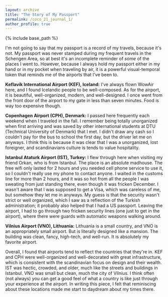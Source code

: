 ```yaml
---
layout: archive
title: "The Story of My Passport"
permalink: /coco_21_journal_1/
author_profile: true
---
```


{% include base_path %}

I'm not going to say that my passport is a record of my travels, because it's not. My passport was never stamped during my frequent travels in the Schengen Area, so at best it's an incomplete reminder of *some* of the places I went to. However, because I always hold my passport either in my hand or in my pocket when traveling by air, it is a powerful visual-temporal token that reminds me of the airports that I've been to.

**Keflavík International Airport (KEF), Iceland:** I've always flown WowAir here, and I found Icelandic people to be well-composed. As for the airport, it is beautiful, well-organized, modern, and well-designed. I once went from the front door of the airport to my gate in less than seven minutes. Food is way too expensive though.

**Copenhagen Airport (CPH), Denmark:** I passed here frequently each weekend when I traveled in the fall. I remember being totally unorganized when first arriving and was saved by other international students at DTU (Technical University of Denmark) that I met. I didn't draw any cash so I couldn't pay for the bus to school the first day, but the driver let me on anyways. I think this is because it was clear that I was a unorganized, lost foreigner, and scandinavians culture is tends to value hospitality.

**Istanbul Ataturk Airport (IST), Turkey:** I flew through here when visiting my friend Orkan, who is from Istanbul. The place is an absolute madhouse. The free wifi only lasted for 2 hours and you needed cell phone service to use it, so I couldn't really use my phone to contact anyone. I waited in the customs line for more than 2 hours, and it was so hot from all the people I was sweating from just standing there, even though it was fricken December. I wasn't aware that I was supposed to get a Visa, which was careless of me, but somehow they let me in anyways. My guess is that the security wasn't strict or well organized, which I saw as a reflection of the Turkish administration; it probably also helped that I had a US passport. Leaving the airport, I had to go through two fricken security lines (one just to get in the airport), where there were guards with automatic weapons walking around.

**Vilnius Airport (VNO), Lithuania:** Lithuania is a small country, and VNO is an appropriately small airport. But is literally designed like a mansion. The building was clean, fancy, high-tech, and well-run. It is absolutely my favorite airport. 

Overall, I found that airports tend to reflect the countries that they're in. KEF and CPH were well-organized and well-decorated with great infrastructure, which is consistent with the scandinavian focus on design and their wealth. IST was hectic, crowded, and older, much like the streets and buildings in Istanbul. VNO was small but clean, much the city of Vilnius. I think often (not always) you can get a good feel of what a country is like just through your experience at the airport. In writing this piece, I felt that reminiscing about these locations made me start to daydream about my times there. 